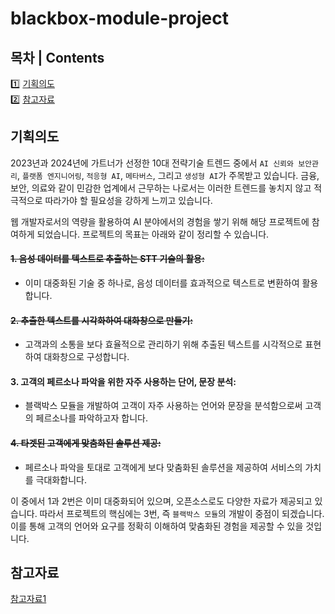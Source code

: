 # blackbox-module-project
## 목차 | Contents
1️⃣ [기획의도](#기획의도) <br/>
2️⃣ [참고자료](#참고자료) <br/>

## 기획의도
2023년과 2024년에 가트너가 선정한 10대 전략기술 트렌드 중에서 `AI 신뢰와 보안관리`, `플랫폼 엔지니어링`, `적응형 AI`, `메타버스`, 그리고 `생성형 AI`가 주목받고 있습니다. 금융, 보안, 의료와 같이 민감한 업계에서 근무하는 나로서는 이러한 트렌드를 놓치지 않고 적극적으로 따라가야 할 필요성을 강하게 느끼고 있습니다.   

웹 개발자로서의 역량을 활용하여 AI 분야에서의 경험을 쌓기 위해 해당 프로젝트에 참여하게 되었습니다. 프로젝트의 목표는 아래와 같이 정리할 수 있습니다.   

#### ~~1. 음성 데이터를 텍스트로 추출하는 STT 기술의 활용:~~ 
- 이미 대중화된 기술 중 하나로, 음성 데이터를 효과적으로 텍스트로 변환하여 활용합니다.

#### ~~2. 추출한 텍스트를 시각화하여 대화창으로 만들기:~~
- 고객과의 소통을 보다 효율적으로 관리하기 위해 추출된 텍스트를 시각적으로 표현하여 대화창으로 구성합니다.

#### 3. 고객의 페르소나 파악을 위한 자주 사용하는 단어, 문장 분석: 
- 블랙박스 모듈을 개발하여 고객이 자주 사용하는 언어와 문장을 분석함으로써 고객의 페르소나를 파악하고자 합니다.

#### ~~4. 타겟된 고객에게 맞춤화된 솔루션 제공:~~ 
- 페르소나 파악을 토대로 고객에게 보다 맞춤화된 솔루션을 제공하여 서비스의 가치를 극대화합니다.   

이 중에서 1과 2번은 이미 대중화되어 있으며, 오픈소스로도 다양한 자료가 제공되고 있습니다. 따라서 프로젝트의 핵심에는 3번, 즉 `블랙박스 모듈`의 개발이 중점이 되겠습니다. 이를 통해 고객의 언어와 요구를 정확히 이해하여 맞춤화된 경험을 제공할 수 있을 것입니다.   



## 참고자료
[참고자료1](https://www.youtube.com/watch?v=3pHPwZeWH5I)
